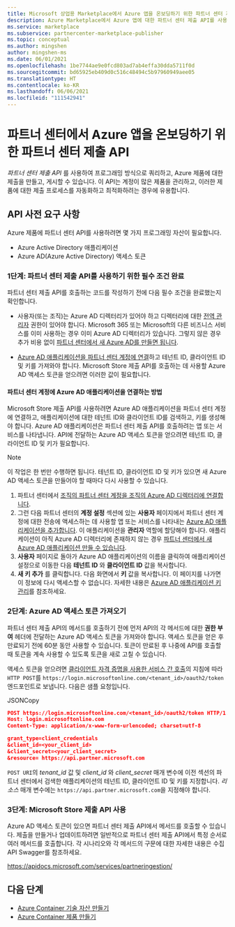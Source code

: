 ```yaml
---
title: Microsoft 상업용 Marketplace에서 Azure 앱을 온보딩하기 위한 파트너 센터 제출 API
description: Azure Marketplace에서 Azure 앱에 대한 파트너 센터 제출 API를 사용하기 위한 필수 조건에 대해 알아봅니다.
ms.service: marketplace
ms.subservice: partnercenter-marketplace-publisher
ms.topic: conceptual
ms.author: mingshen
author: mingshen-ms
ms.date: 06/01/2021
ms.openlocfilehash: 1be7744ae9e0fcd803ad7ab4effa30dda5711f0d
ms.sourcegitcommit: bd65925eb409d0c516c48494c5b97960949aee05
ms.translationtype: HT
ms.contentlocale: ko-KR
ms.lasthandoff: 06/06/2021
ms.locfileid: "111542941"
---
```

# <a name="partner-center-submission-api-to-onboard-azure-apps-in-partner-center"></a>파트너 센터에서 Azure 앱을 온보딩하기 위한 파트너 센터 제출 API

*파트너 센터 제출 API* 를 사용하여 프로그래밍 방식으로 쿼리하고, Azure 제품에 대한 제출을 만들고, 게시할 수 있습니다.  이 API는 계정이 많은 제품을 관리하고, 이러한 제품에 대한 제출 프로세스를 자동화하고 최적화하려는 경우에 유용합니다.

## <a name="api-prerequisites"></a>API 사전 요구 사항

Azure 제품에 파트너 센터 API를 사용하려면 몇 가지 프로그래밍 자산이 필요합니다. 

- Azure Active Directory 애플리케이션
- Azure AD(Azure Active Directory) 액세스 토큰

### <a name="step-1-complete-prerequisites-for-using-the-partner-center-submission-api"></a>1단계: 파트너 센터 제출 API를 사용하기 위한 필수 조건 완료

파트너 센터 제출 API를 호출하는 코드를 작성하기 전에 다음 필수 조건을 완료했는지 확인합니다.

- 사용자(또는 조직)는 Azure AD 디렉터리가 있어야 하고 디렉터리에 대한 [전역 관리자](../active-directory/roles/permissions-reference.md) 권한이 있어야 합니다. Microsoft 365 또는 Microsoft의 다른 비즈니스 서비스를 이미 사용하는 경우 이미 Azure AD 디렉터리가 있습니다. 그렇지 않은 경우 추가 비용 없이 [파트너 센터에서 새 Azure AD를 만들면 됩니다](/windows/uwp/publish/associate-azure-ad-with-partner-center#create-a-brand-new-azure-ad-to-associate-with-your-partner-center-account).

- [Azure AD 애플리케이션을 파트너 센터 계정에 연결](/windows/uwp/monetize/create-and-manage-submissions-using-windows-store-services#associate-an-azure-ad-application-with-your-windows-partner-center-account)하고 테넌트 ID, 클라이언트 ID 및 키를 가져와야 합니다. Microsoft Store 제출 API를 호출하는 데 사용할 Azure AD 액세스 토큰을 얻으려면 이러한 값이 필요합니다.

#### <a name="how-to-associate-an-azure-ad-application-with-your-partner-center-account"></a>파트너 센터 계정에 Azure AD 애플리케이션을 연결하는 방법

Microsoft Store 제출 API를 사용하려면 Azure AD 애플리케이션을 파트너 센터 계정에 연결하고, 애플리케이션에 대한 테넌트 ID와 클라이언트 ID를 검색하고, 키를 생성해야 합니다. Azure AD 애플리케이션은 파트너 센터 제출 API를 호출하려는 앱 또는 서비스를 나타냅니다. API에 전달하는 Azure AD 액세스 토큰을 얻으려면 테넌트 ID, 클라이언트 ID 및 키가 필요합니다.

>[!Note]
>이 작업은 한 번만 수행하면 됩니다. 테넌트 ID, 클라이언트 ID 및 키가 있으면 새 Azure AD 액세스 토큰을 만들어야 할 때마다 다시 사용할 수 있습니다.

1. 파트너 센터에서 [조직의 파트너 센터 계정을 조직의 Azure AD 디렉터리에 연결합니다](/windows/uwp/publish/associate-azure-ad-with-partner-center).
1. 그런 다음 파트너 센터의 **계정 설정** 섹션에 있는 **사용자** 페이지에서 파트너 센터 계정에 대한 전송에 액세스하는 데 사용할 앱 또는 서비스를 나타내는 [Azure AD 애플리케이션을 추가합니다](/windows/uwp/publish/add-users-groups-and-azure-ad-applications#add-azure-ad-applications-to-your-partner-center-account). 이 애플리케이션을 **관리자** 역할에 할당해야 합니다. 애플리케이션이 아직 Azure AD 디렉터리에 존재하지 않는 경우 [파트너 센터에서 새 Azure AD 애플리케이션 만들 수 있습니다](/windows/uwp/publish/add-users-groups-and-azure-ad-applications#create-a-new-azure-ad-application-account-in-your-organizations-directory-and-add-it-to-your-partner-center-account).
1. **사용자** 페이지로 돌아가 Azure AD 애플리케이션의 이름을 클릭하여 애플리케이션 설정으로 이동한 다음 **테넌트 ID** 와 **클라이언트 ID** 값을 복사합니다.
1. **새 키 추가** 를 클릭합니다. 다음 화면에서 **키** 값을 복사합니다. 이 페이지를 나가면 이 정보에 다시 액세스할 수 없습니다. 자세한 내용은 [Azure AD 애플리케이션 키 관리](/windows/uwp/publish/add-users-groups-and-azure-ad-applications#manage-keys)를 참조하세요.

### <a name="step-2-obtain-an-azure-ad-access-token"></a>2단계: Azure AD 액세스 토큰 가져오기

파트너 센터 제출 API의 메서드를 호출하기 전에 먼저 API의 각 메서드에 대한 **권한 부여** 헤더에 전달하는 Azure AD 액세스 토큰을 가져와야 합니다. 액세스 토큰을 얻은 후 만료되기 전에 60분 동안 사용할 수 있습니다. 토큰이 만료된 후 나중에 API를 호출할 때 토큰을 계속 사용할 수 있도록 토큰을 새로 고칠 수 있습니다.

액세스 토큰을 얻으려면 [클라이언트 자격 증명을 사용한 서비스 간 호출](../active-directory/azuread-dev/v1-oauth2-client-creds-grant-flow.md)의 지침에 따라 `HTTP POST`를 `https://login.microsoftonline.com/<tenant_id>/oauth2/token` 엔드포인트로 보냅니다. 다음은 샘플 요청입니다.

JSONCopy
```Json
POST https://login.microsoftonline.com/<tenant_id>/oauth2/token HTTP/1.1
Host: login.microsoftonline.com
Content-Type: application/x-www-form-urlencoded; charset=utf-8

grant_type=client_credentials
&client_id=<your_client_id>
&client_secret=<your_client_secret>
&resource= https://api.partner.microsoft.com
```

`POST URI`의 *tenant_id* 값 및 *client_id* 와 *client_secret* 매개 변수에 이전 섹션의 파트너 센터에서 검색한 애플리케이션의 테넌트 ID, 클라이언트 ID 및 키를 지정합니다. *리소스* 매개 변수에는 `https://api.partner.microsoft.com`을 지정해야 합니다.

### <a name="step-3-use-the-microsoft-store-submission-api"></a>3단계: Microsoft Store 제출 API 사용

Azure AD 액세스 토큰이 있으면 파트너 센터 제출 API에서 메서드를 호출할 수 있습니다. 제출을 만들거나 업데이트하려면 일반적으로 파트너 센터 제출 API에서 특정 순서로 여러 메서드를 호출합니다. 각 시나리오와 각 메서드의 구문에 대한 자세한 내용은 수집 API Swagger를 참조하세요.

https://apidocs.microsoft.com/services/partneringestion/

## <a name="next-steps"></a>다음 단계

* [Azure Container 기술 자산 만들기](azure-container-technical-assets.md)
* [Azure Container 제품 만들기](azure-container-offer-setup.md)